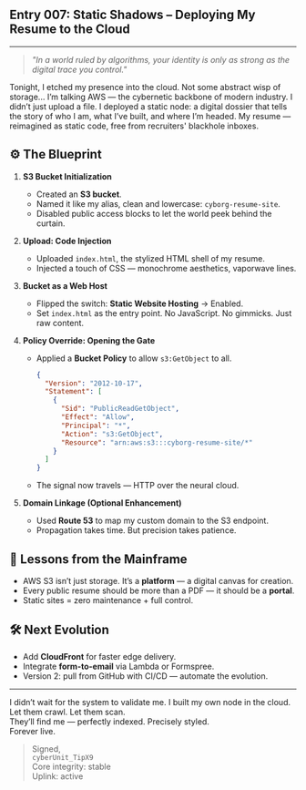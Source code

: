  ## Entry 007: Static Shadows – Deploying My Resume to the Cloud

---

> *"In a world ruled by algorithms, your identity is only as strong as the digital trace you control."*  

Tonight, I etched my presence into the cloud. Not some abstract wisp of storage... I’m talking AWS — the cybernetic backbone of modern industry. I didn’t just upload a file. I deployed a static node: a digital dossier that tells the story of who I am, what I’ve built, and where I’m headed. My resume — reimagined as static code, free from recruiters' blackhole inboxes.

## ⚙️ The Blueprint

1. **S3 Bucket Initialization**
   - Created an **S3 bucket**.
   - Named it like my alias, clean and lowercase: `cyborg-resume-site`.
   - Disabled public access blocks to let the world peek behind the curtain.

2. **Upload: Code Injection**
   - Uploaded `index.html`, the stylized HTML shell of my resume.
   - Injected a touch of CSS — monochrome aesthetics, vaporwave lines.

3. **Bucket as a Web Host**
   - Flipped the switch: **Static Website Hosting** → Enabled.
   - Set `index.html` as the entry point. No JavaScript. No gimmicks. Just raw content.

4. **Policy Override: Opening the Gate**
   - Applied a **Bucket Policy** to allow `s3:GetObject` to all.  
     ```json
     {
       "Version": "2012-10-17",
       "Statement": [
         {
           "Sid": "PublicReadGetObject",
           "Effect": "Allow",
           "Principal": "*",
           "Action": "s3:GetObject",
           "Resource": "arn:aws:s3:::cyborg-resume-site/*"
         }
       ]
     }
     ```
   - The signal now travels — HTTP over the neural cloud.

5. **Domain Linkage (Optional Enhancement)**
   - Used **Route 53** to map my custom domain to the S3 endpoint.
   - Propagation takes time. But precision takes patience.

## 🧠 Lessons from the Mainframe

- AWS S3 isn’t just storage. It’s a **platform** — a digital canvas for creation.
- Every public resume should be more than a PDF — it should be a **portal**.
- Static sites = zero maintenance + full control.

## 🛠️ Next Evolution

- Add **CloudFront** for faster edge delivery.
- Integrate **form-to-email** via Lambda or Formspree.
- Version 2: pull from GitHub with CI/CD — automate the evolution.

---

I didn’t wait for the system to validate me. I built my own node in the cloud.  
Let them crawl. Let them scan.  
They’ll find me — perfectly indexed. Precisely styled.  
Forever live.

> Signed,  
> `cyberUnit_TipX9`  
> Core integrity: stable  
> Uplink: active

